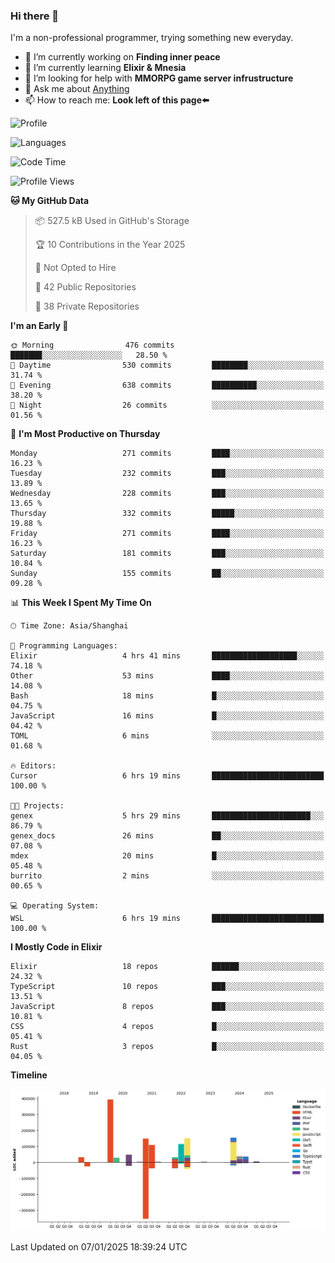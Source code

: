 ### Hi there 👋

I'm a non-professional programmer, trying something new everyday.

<!--
**dyzdyz010/dyzdyz010** is a ✨ _special_ ✨ repository because its `README.md` (this file) appears on your GitHub profile.
-->

- 🔭 I’m currently working on **Finding inner peace**
- 🌱 I’m currently learning **Elixir & Mnesia**
- 🤔 I’m looking for help with **MMORPG game server infrustructure**
- 💬 Ask me about [Anything](https://github.com/dyzdyz010/dyzdyz010/issues)
- 📫 How to reach me: **Look left of this page⬅️**

<!-- - 👯 I’m looking to collaborate on
- 😄 Pronouns: ...
- ⚡ Fun fact: ...
 -->
 
![Profile](https://github-readme-stats.vercel.app/api?username=dyzdyz010&count_private=true&show_icons=true&theme=dracula)

![Languages](https://github-readme-stats.vercel.app/api/top-langs/?username=dyzdyz010&layout=compact&theme=dracula)

<!--START_SECTION:waka-->
![Code Time](http://img.shields.io/badge/Code%20Time-1%2C860%20hrs%2047%20mins-blue)

![Profile Views](http://img.shields.io/badge/Profile%20Views-4-blue)

**🐱 My GitHub Data** 

> 📦 527.5 kB Used in GitHub's Storage 
 > 
> 🏆 10 Contributions in the Year 2025
 > 
> 🚫 Not Opted to Hire
 > 
> 📜 42 Public Repositories 
 > 
> 🔑 38 Private Repositories 
 > 
**I'm an Early 🐤** 

```text
🌞 Morning                476 commits         ███████░░░░░░░░░░░░░░░░░░   28.50 % 
🌆 Daytime                530 commits         ████████░░░░░░░░░░░░░░░░░   31.74 % 
🌃 Evening                638 commits         ██████████░░░░░░░░░░░░░░░   38.20 % 
🌙 Night                  26 commits          ░░░░░░░░░░░░░░░░░░░░░░░░░   01.56 % 
```
📅 **I'm Most Productive on Thursday** 

```text
Monday                   271 commits         ████░░░░░░░░░░░░░░░░░░░░░   16.23 % 
Tuesday                  232 commits         ███░░░░░░░░░░░░░░░░░░░░░░   13.89 % 
Wednesday                228 commits         ███░░░░░░░░░░░░░░░░░░░░░░   13.65 % 
Thursday                 332 commits         █████░░░░░░░░░░░░░░░░░░░░   19.88 % 
Friday                   271 commits         ████░░░░░░░░░░░░░░░░░░░░░   16.23 % 
Saturday                 181 commits         ███░░░░░░░░░░░░░░░░░░░░░░   10.84 % 
Sunday                   155 commits         ██░░░░░░░░░░░░░░░░░░░░░░░   09.28 % 
```


📊 **This Week I Spent My Time On** 

```text
🕑︎ Time Zone: Asia/Shanghai

💬 Programming Languages: 
Elixir                   4 hrs 41 mins       ███████████████████░░░░░░   74.18 % 
Other                    53 mins             ████░░░░░░░░░░░░░░░░░░░░░   14.08 % 
Bash                     18 mins             █░░░░░░░░░░░░░░░░░░░░░░░░   04.75 % 
JavaScript               16 mins             █░░░░░░░░░░░░░░░░░░░░░░░░   04.42 % 
TOML                     6 mins              ░░░░░░░░░░░░░░░░░░░░░░░░░   01.68 % 

🔥 Editors: 
Cursor                   6 hrs 19 mins       █████████████████████████   100.00 % 

🐱‍💻 Projects: 
genex                    5 hrs 29 mins       ██████████████████████░░░   86.79 % 
genex_docs               26 mins             ██░░░░░░░░░░░░░░░░░░░░░░░   07.08 % 
mdex                     20 mins             █░░░░░░░░░░░░░░░░░░░░░░░░   05.48 % 
burrito                  2 mins              ░░░░░░░░░░░░░░░░░░░░░░░░░   00.65 % 

💻 Operating System: 
WSL                      6 hrs 19 mins       █████████████████████████   100.00 % 
```

**I Mostly Code in Elixir** 

```text
Elixir                   18 repos            ██████░░░░░░░░░░░░░░░░░░░   24.32 % 
TypeScript               10 repos            ███░░░░░░░░░░░░░░░░░░░░░░   13.51 % 
JavaScript               8 repos             ███░░░░░░░░░░░░░░░░░░░░░░   10.81 % 
CSS                      4 repos             █░░░░░░░░░░░░░░░░░░░░░░░░   05.41 % 
Rust                     3 repos             █░░░░░░░░░░░░░░░░░░░░░░░░   04.05 % 
```



**Timeline**

![Lines of Code chart](https://raw.githubusercontent.com/dyzdyz010/dyzdyz010/master/assets/bar_graph.png)


 Last Updated on 07/01/2025 18:39:24 UTC
<!--END_SECTION:waka-->
